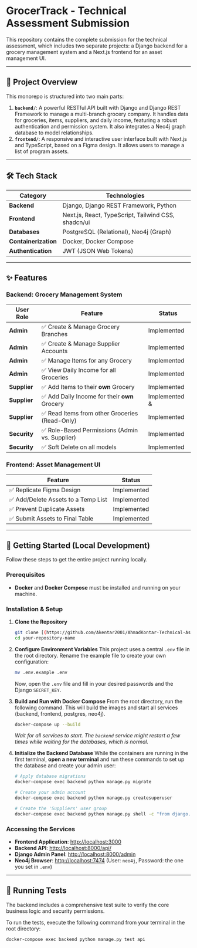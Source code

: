 # GrocerTrack - Technical Assessment Submission

This repository contains the complete submission for the technical assessment, which includes two separate projects: a Django backend for a grocery management system and a Next.js frontend for an asset management UI.

---

## 🚀 Project Overview

This monorepo is structured into two main parts:

1.  **`backend/`**: A powerful RESTful API built with Django and Django REST Framework to manage a multi-branch grocery company. It handles data for groceries, items, suppliers, and daily income, featuring a robust authentication and permission system. It also integrates a Neo4j graph database to model relationships.
2.  **`frontend/`**: A responsive and interactive user interface built with Next.js and TypeScript, based on a Figma design. It allows users to manage a list of program assets.

---

## 🛠️ Tech Stack

| Category          | Technologies                                                    |
| ----------------- | --------------------------------------------------------------- |
| **Backend** | Django, Django REST Framework, Python                           |
| **Frontend** | Next.js, React, TypeScript, Tailwind CSS, shadcn/ui             |
| **Databases** | PostgreSQL (Relational), Neo4j (Graph)                          |
| **Containerization**| Docker, Docker Compose                                          |
| **Authentication**| JWT (JSON Web Tokens)                                           |

---

## ✨ Features

### Backend: Grocery Management System

| User Role | Feature                                           | Status        |
| --------- | ------------------------------------------------- |---------------|
| **Admin** | ✅ Create & Manage Grocery Branches               | Implemented   |
| **Admin** | ✅ Create & Manage Supplier Accounts              | Implemented   |
| **Admin** | ✅ Manage Items for any Grocery                   | Implemented   |
| **Admin** | ✅ View Daily Income for all Groceries            | Implemented   |
| **Supplier** | ✅ Add Items to their **own** Grocery             | Implemented |
| **Supplier** | ✅ Add Daily Income for their **own** Grocery     | Implemented & |
| **Supplier** | ✅ Read Items from other Groceries (Read-Only)    | Implemented   |
| **Security** | ✅ Role-Based Permissions (Admin vs. Supplier)    | Implemented  |
| **Security** | ✅ Soft Delete on all models                      | Implemented   |

### Frontend: Asset Management UI

| Feature                          | Status      |
| -------------------------------- |-------------|
| ✅ Replicate Figma Design          | Implemented |
| ✅ Add/Delete Assets to a Temp List| Implemented |
| ✅ Prevent Duplicate Assets        | Implemented |
| ✅ Submit Assets to Final Table    | Implemented |

---

## 🏁 Getting Started (Local Development)

Follow these steps to get the entire project running locally.

### Prerequisites

* **Docker** and **Docker Compose** must be installed and running on your machine.

### Installation & Setup

1.  **Clone the Repository**
    ```bash
    git clone [(https://github.com/Akentar2001/AhmadKontar-Technical-Assessment.git)]
    cd your-repository-name
    ```

2.  **Configure Environment Variables**
    This project uses a central `.env` file in the root directory. Rename the example file to create your own configuration:
    ```bash
    mv .env.example .env
    ```
    Now, open the `.env` file and fill in your desired passwords and the Django `SECRET_KEY`.

3.  **Build and Run with Docker Compose**
    From the root directory, run the following command. This will build the images and start all services (backend, frontend, postgres, neo4j).
    ```bash
    docker-compose up --build
    ```
    *Wait for all services to start. The `backend` service might restart a few times while waiting for the databases, which is normal.*

4.  **Initialize the Backend Database**
    While the containers are running in the first terminal, **open a new terminal** and run these commands to set up the database and create your admin user:

    ```bash
    # Apply database migrations
    docker-compose exec backend python manage.py migrate

    # Create your admin account
    docker-compose exec backend python manage.py createsuperuser

    # Create the 'Suppliers' user group
    docker-compose exec backend python manage.py shell -c "from django.contrib.auth.models import Group; Group.objects.get_or_create(name='Suppliers')"
    ```

### Accessing the Services

* **Frontend Application**: [http://localhost:3000](http://localhost:3000)
* **Backend API**: [http://localhost:8000/api/](http://localhost:8000/api/)
* **Django Admin Panel**: [http://localhost:8000/admin](http://localhost:8000/admin)
* **Neo4j Browser**: [http://localhost:7474](http://localhost:7474) (User: `neo4j`, Password: the one you set in `.env`)

---

## 🧪 Running Tests

The backend includes a comprehensive test suite to verify the core business logic and security permissions.

To run the tests, execute the following command from your terminal in the root directory:
```bash
docker-compose exec backend python manage.py test api

